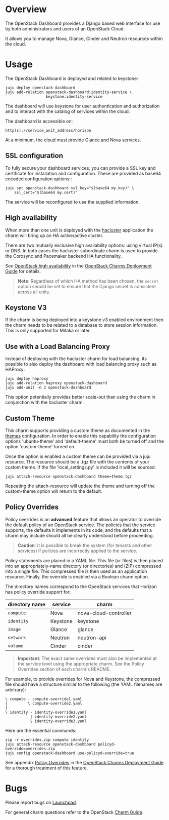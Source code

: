 # Overview

The OpenStack Dashboard provides a Django based web interface for use by both
administrators and users of an OpenStack Cloud.

It allows you to manage Nova, Glance, Cinder and Neutron resources within the
cloud.

# Usage

The OpenStack Dashboard is deployed and related to keystone:

    juju deploy openstack-dashboard
    juju add-relation openstack-dashboard:identity-service \
                      keystone:identity-service

The dashboard will use keystone for user authentication and authorization and
to interact with the catalog of services within the cloud.

The dashboard is accessible on:

    http(s)://service_unit_address/horizon

At a minimum, the cloud must provide Glance and Nova services.

## SSL configuration

To fully secure your dashboard services, you can provide a SSL key and
certificate for installation and configuration. These are provided as base64
encoded configuration options::

    juju set openstack-dashboard ssl_key="$(base64 my.key)" \
        ssl_cert="$(base64 my.cert)"

The service will be reconfigured to use the supplied information.

## High availability

When more than one unit is deployed with the [hacluster][hacluster-charm]
application the charm will bring up an HA active/active cluster.

There are two mutually exclusive high availability options: using virtual IP(s)
or DNS. In both cases the hacluster subordinate charm is used to provide the
Corosync and Pacemaker backend HA functionality.

See [OpenStack high availability][cdg-ha-apps] in the [OpenStack Charms
Deployment Guide][cdg] for details.

> **Note**: Regardless of which HA method has been chosen, the `secret` option
  should be set to ensure that the Django secret is consistent across all
  units.

## Keystone V3

If the charm is being deployed into a keystone v3 enabled environment then the
charm needs to be related to a database to store session information. This is
only supported for Mitaka or later.

## Use with a Load Balancing Proxy

Instead of deploying with the hacluster charm for load balancing, its possible
to also deploy the dashboard with load balancing proxy such as HAProxy:

    juju deploy haproxy
    juju add-relation haproxy openstack-dashboard
    juju add-unit -n 2 openstack-dashboard

This option potentially provides better scale-out than using the charm in
conjunction with the hacluster charm.

## Custom Theme

This charm supports providing a custom theme as documented in the [themes]
configuration. In order to enable this capability the configuration options
'ubuntu-theme' and 'default-theme' must both be turned off and the option
'custom-theme' turned on.

Once the option is enabled a custom theme can be provided via a juju resource.
The resource should be a .tgz file with the contents of your custom theme. If
the file 'local_settings.py' is included it will be sourced.

    juju attach-resource openstack-dashboard theme=theme.tgz

Repeating the attach-resource will update the theme and turning off the
custom-theme option will return to the default.

[themes]: https://docs.openstack.org/horizon/latest/configuration/themes.html

## Policy Overrides

Policy overrides is an **advanced** feature that allows an operator to override
the default policy of an OpenStack service. The policies that the service
supports, the defaults it implements in its code, and the defaults that a charm
may include should all be clearly understood before proceeding.

> **Caution**: It is possible to break the system (for tenants and other
  services) if policies are incorrectly applied to the service.

Policy statements are placed in a YAML file. This file (or files) is then
placed into an appropriately-name directory (or directories) and (ZIP)
compressed into a single file. This compressed file is then used as an
application resource. Finally, the override is enabled via a Boolean charm
option.

The directory names correspond to the OpenStack services that Horizon has
policy override support for:

| directory name | service   | charm                  |
|----------------|-----------|------------------------|
| `compute`      | Nova      | nova-cloud-controller  |
| `identity`     | Keystone  | keystone               |
| `image`        | Glance    | glance                 |
| `network`      | Neutron   | neutron-api            |
| `volume`       | Cinder    | cinder                 |

> **Important**: The exact same overrides must also be implemented at the
  service level using the appropriate charm. See the Policy Overrides section
  of each charm's README.

For example, to provide overrides for Nova and Keystone, the compressed file
should have a structure similar to the following (the YAML filenames are
arbitrary):

    \ compute - compute-override1.yaml
    |         \ compute-override2.yaml
    |
    \ identity - identity-override1.yaml
               | identity-override2.yaml
               \ identity-override3.yaml

Here are the essential commands:

    zip -r overrides.zip compute identity
    juju attach-resource openstack-dashboard policyd-override=overrides.zip
    juju config openstack-dashboard use-policyd-override=true

See appendix [Policy Overrides][cdg-appendix-n] in the [OpenStack Charms
Deployment Guide][cdg] for a thorough treatment of this feature.

# Bugs

Please report bugs on [Launchpad][lp-bugs-charm-openstack-dashboard].

For general charm questions refer to the OpenStack [Charm Guide][cg].

<!-- LINKS -->

[cg]: https://docs.openstack.org/charm-guide
[cdg]: https://docs.openstack.org/project-deploy-guide/charm-deployment-guide
[cdg-appendix-n]: https://docs.openstack.org/project-deploy-guide/charm-deployment-guide/latest/app-policy-overrides.html
[lp-bugs-charm-openstack-dashboard]: https://bugs.launchpad.net/charm-openstack-dashboard/+filebug
[cdg-ha-apps]: https://docs.openstack.org/project-deploy-guide/charm-deployment-guide/latest/app-ha.html#ha-applications
[hacluster-charm]: https://jaas.ai/hacluster
